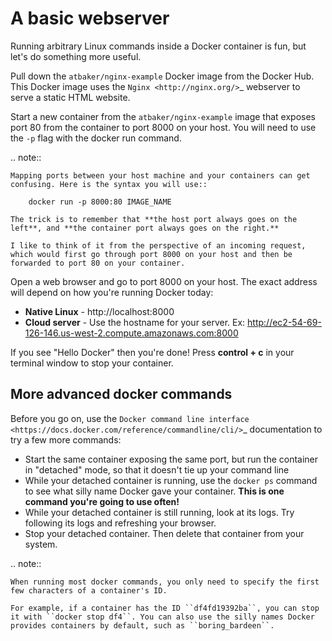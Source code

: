 # A basic webserver


Running arbitrary Linux commands inside a Docker container is fun, but let's do something more useful.

Pull down the ``atbaker/nginx-example`` Docker image from the Docker Hub. This Docker image uses the `Nginx <http://nginx.org/>`_ webserver to serve a static HTML website.

Start a new container from the ``atbaker/nginx-example`` image that exposes port 80 from the container to port 8000 on your host. You will need to use the ``-p`` flag with the docker run command.

.. note::

    Mapping ports between your host machine and your containers can get confusing. Here is the syntax you will use::

        docker run -p 8000:80 IMAGE_NAME

    The trick is to remember that **the host port always goes on the left**, and **the container port always goes on the right.**

    I like to think of it from the perspective of an incoming request, which would first go through port 8000 on your host and then be forwarded to port 80 on your container.

Open a web browser and go to port 8000 on your host. The exact address will depend on how you're running Docker today:

* **Native Linux** - http://localhost:8000
* **Cloud server** - Use the hostname for your server. Ex: http://ec2-54-69-126-146.us-west-2.compute.amazonaws.com:8000

If you see "Hello Docker" then you're done! Press **control + c** in your terminal window to stop your container.

More advanced docker commands
-----------------------------

Before you go on, use the `Docker command line interface <https://docs.docker.com/reference/commandline/cli/>`_ documentation to try a few more commands:

* Start the same container exposing the same port, but run the container in "detached" mode, so that it doesn't tie up your command line
* While your detached container is running, use the ``docker ps`` command to see what silly name Docker gave your container. **This is one command you're going to use often!**
* While your detached container is still running, look at its logs. Try following its logs and refreshing your browser.
* Stop your detached container. Then delete that container from your system.

.. note::

    When running most docker commands, you only need to specify the first few characters of a container's ID.

    For example, if a container has the ID ``df4fd19392ba``, you can stop it with ``docker stop df4``. You can also use the silly names Docker provides containers by default, such as ``boring_bardeen``.
